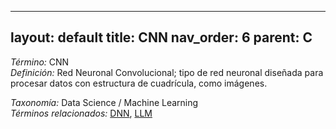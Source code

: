 
---
layout: default
title: CNN
nav_order: 6
parent: C
---

*Término:* CNN  
*Definición:* Red Neuronal Convolucional; tipo de red neuronal diseñada para procesar datos con estructura de cuadrícula, como imágenes.

*Taxonomía:* Data Science / Machine Learning  
*Términos relacionados:* [DNN](https://maleniski.github.io/diccionario-angl-tec-mx/docs/alfabeticamente/D/dnn/), [LLM](https://maleniski.github.io/diccionario-angl-tec-mx/docs/alfabeticamente/L/llm/)
